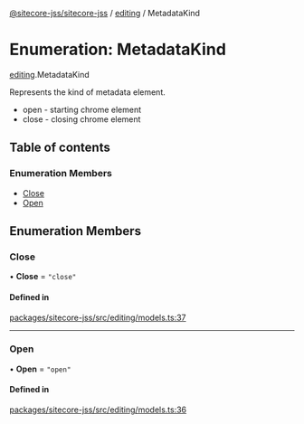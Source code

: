 [@sitecore-jss/sitecore-jss](../README.md) / [editing](../modules/editing.md) / MetadataKind

# Enumeration: MetadataKind

[editing](../modules/editing.md).MetadataKind

Represents the kind of metadata element.
- open - starting chrome element
- close - closing chrome element

## Table of contents

### Enumeration Members

- [Close](editing.MetadataKind.md#close)
- [Open](editing.MetadataKind.md#open)

## Enumeration Members

### Close

• **Close** = ``"close"``

#### Defined in

[packages/sitecore-jss/src/editing/models.ts:37](https://github.com/Sitecore/jss/blob/c27405f28/packages/sitecore-jss/src/editing/models.ts#L37)

___

### Open

• **Open** = ``"open"``

#### Defined in

[packages/sitecore-jss/src/editing/models.ts:36](https://github.com/Sitecore/jss/blob/c27405f28/packages/sitecore-jss/src/editing/models.ts#L36)
